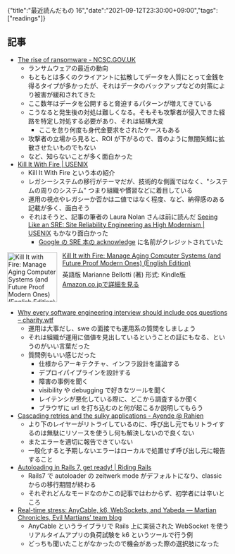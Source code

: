 {"title":"最近読んだもの 16","date":"2021-09-12T23:30:00+09:00","tags":["readings"]}

## 記事

- [The rise of ransomware \- NCSC\.GOV\.UK](https://www.ncsc.gov.uk/blog-post/rise-of-ransomware)
	- ランサムウェアの最近の動向
	- もともとは多くのクライアントに拡散してデータを人質にとって金銭を得るタイプが多かったが、それはデータのバックアップなどの対策により被害が緩和されてきた
	- ここ数年はデータを公開すると脅迫するパターンが増えてきている
	- こうなると発生後の対処は難しくなる。そもそも攻撃者が侵入できた経路を特定し対処する必要があり、それは結構大変
		- ここを怠り何度も身代金要求をされたケースもある
	- 攻撃者の立場から見ると、ROI が下がるので、昔のように無闇矢鱈に拡散させたいものでもない
	- など、知らないことが多く面白かった
- [Kill It With Fire \| USENIX](https://www.usenix.org/publications/loginonline/kill-it-fire)
	- Kill It With Fire という本の紹介
	- レガシーシステムの移行がテーマだが、技術的な側面ではなく、"システムの周りのシステム" つまり組織や慣習などに着目している
	- 運用の視点やレガシーか否かは二値ではなく程度、など、納得感のある記載が多く、面白そう
	- それはそうと、記事の筆者の Laura Nolan  さんは前に読んだ [Seeing Like an SRE: Site Reliability Engineering as High Modernism \| USENIX](https://www.usenix.org/publications/loginonline/seeing-sre-site-reliability-engineering-high-modernism) もかなり面白かった
		- [Google の SRE 本の acknowledge](https://sre.google/sre-book/preface/#acknowledgments-8ksNUe) に名前がクレジットされていた

<div class="amazlet-box" style="margin-bottom:0px;"><div class="amazlet-image" style="float:left;margin:0px 12px 1px 0px;"><a href="http://www.amazon.co.jp/exec/obidos/ASIN/B08CTFY4JP/pleasesleep-22/ref=nosim/" name="amazletlink" target="_blank"><img src="https://m.media-amazon.com/images/I/41T4DSKUExL.jpg" alt="Kill It with Fire: Manage Aging Computer Systems (and Future Proof Modern Ones) (English Edition)" style="border: none; width: 113px;" /></a></div><div class="amazlet-info" style="line-height:120%; margin-bottom: 10px"><div class="amazlet-name" style="margin-bottom:10px;line-height:120%"><a href="http://www.amazon.co.jp/exec/obidos/ASIN/B08CTFY4JP/pleasesleep-22/ref=nosim/" name="amazletlink" target="_blank">Kill It with Fire: Manage Aging Computer Systems (and Future Proof Modern Ones) (English Edition)</a></div><div class="amazlet-detail">英語版  Marianne Bellotti  (著)  形式: Kindle版<br/></div><div class="amazlet-sub-info" style="float: left;"><div class="amazlet-link" style="margin-top: 5px"><a href="http://www.amazon.co.jp/exec/obidos/ASIN/B08CTFY4JP/pleasesleep-22/ref=nosim/" name="amazletlink" target="_blank">Amazon.co.jpで詳細を見る</a></div></div></div><div class="amazlet-footer" style="clear: left"></div></div>

- [Why every software engineering interview should include ops questions – charity\.wtf](https://charity.wtf/2021/08/21/why-every-software-engineering-interview-should-include-ops-questions/)
	- 運用は大事だし、swe の面接でも運用系の質問をしましょう
	- それは組織が運用に価値を見出しているということの証にもなる、というのがいい言葉だった
	- 質問例もいい感じだった
		- 仕様からアーキテクチャ、インフラ設計を議論する
		- デプロイパイプラインを設計する
		- 障害の事例を聞く
		- visibility や debugging で好きなツールを聞く
		- レイテンシが悪化している際に、どこから調査するか聞く
		- ブラウザに url を打ち込むのと何が起こるか説明してもらう
- [Cascading retries and the sulky applications \- Ayende @ Rahien](https://ayende.com/blog/194626-C/cascading-retries-and-the-sulky-applications)
	- より下のレイヤーがリトライしているのに、呼び出し元でもリトライするのは無駄にリソースを使うし何も解決しないので良くない
	- またエラーを適切に報告できていない
	- 一般化すると予期しないエラーはローカルで処置せず呼び出し元に報告すること
- [Autoloading in Rails 7, get ready\! \| Riding Rails](https://weblog.rubyonrails.org/2021/9/3/autoloading-in-rails-7-get-ready/)
	- Rails7 で autoloader の zeitwerk mode がデフォルトになり、classic からの移行期間が終わる
	- それぞれどんなモードなのかこの記事ではわからず、初学者には辛いところ
- [Real\-time stress: AnyCable, k6, WebSockets, and Yabeda — Martian Chronicles, Evil Martians’ team blog](https://evilmartians.com/chronicles/real-time-stress-anycable-k6-websockets-and-yabeda)
	- AnyCable というライブラリで Rails 上に実装された WebSocket を使うリアルタイムアプリの負荷試験を k6 というツールで行う例
	- どっちも聞いたことがなかったので機会があった際の選択肢になった
